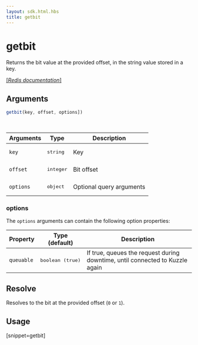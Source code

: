 ```yaml
---
layout: sdk.html.hbs
title: getbit
---
```


# getbit

Returns the bit value at the provided offset, in the string value stored in a key.

[[_Redis documentation_]](https://redis.io/commands/getbit)

## Arguments

```js
getbit(key, offset, options])

```

<br/>

| Arguments    | Type    | Description |
|--------------|---------|-------------|
| `key` | <pre>string</pre> | Key |
| `offset` | <pre>integer</pre> | Bit offset |
| ``options`` | <pre>object</pre> | Optional query arguments |

### options

The `options` arguments can contain the following option properties:

| Property   | Type (default)   | Description                       |
| ---------- | ------- | --------------------------------- |
| `queuable` | <pre>boolean (true)</pre> | If true, queues the request during downtime, until connected to Kuzzle again |

## Resolve

Resolves to the bit at the provided offset (`0` or `1`).

## Usage

[snippet=getbit]
